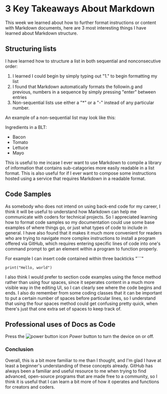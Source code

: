 # 3 Key Takeaways About Markdown

This week we learned about how to further format instructions or content with Markdown
documents, here are 3 most interesting things I have learned about Markdown structure.

## Structuring lists

I have learned how to structure a list in both sequential and nonconsecutive order:

1. I learned I could begin by simply typing out "1." to begin formatting my list 
2. I found that Markdown automatically formats the followin.g and previous, numbers in a sequence by simply pressing "enter" between entries
3. Non-sequential lists use either a "*" or a "-" instead of any particular number.

An example of a non-sequential list may look like this:

Ingredients in a BLT:

* Bacon
* Tomato
* Lettuce
* Mayo

This is useful to me incase I ever want to use Markdown to compile a library of information
that contains sub-catagories more easily readable in a list format. This is also useful for if
I ever want to compose some instructions hosted using a service that requires Markdown in a readable
format.

## Code Samples

As somebody who does not intend on using back-end code for my career, I think it will be useful to 
understand how Markdown can help me communicate with coders for technical projects. So I appreciated
learning how to format code samples so my documentation could use some base examples of where things
go, or just what types of code to include in general. I have also found that it makes it much more
convenient for readers who are trying to navigate more complex instructions to install a program
offered via GitHub, which requires entering specific lines of code into one's command prompt to get
an element within a program to function properly.

For example I can insert code contained within three backticks "```"

```
print("Hello, world")
```

I  also think I would prefer to section code examples using the fence method rather than using four 
spaces, since it seperates content in a much more visible way in the editing UI, so I can clearly see
where the code begins and ends. I also do remember from some coding classes that it can be important to
put a certain number of spaces before particular lines, so I understand that using the four spaces method
could get confusing pretty quick, when there's just that one extra set of spaces to keep track of.


## Professional uses of Docs as Code

Press the ![power button icon](/images/power-on.png) *Power* button
to turn the device on or off.


### Conclusion

Overall, this is a bit more familiar to me than I thought, and I'm glad I 
have at least a beginner's understanding of these concepts already. GitHub has 
always been a familiar and useful resource to me when trying to find advanced,
open-source programs that are made free to a community, so I think it is useful
that I can learn a bit more of how it operates and functions for creators and coders.
